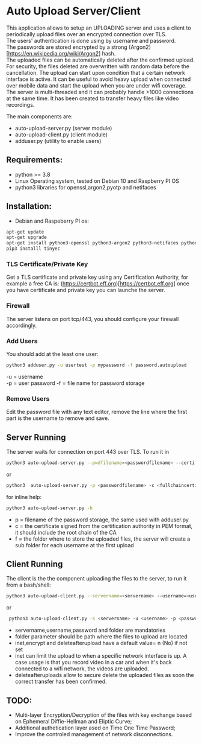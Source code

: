 # Auto Upload Server/Client

This application allows to setup an UPLOADING server and uses a client to periodically upload files over an encrypted connection over TLS.  
The users' authentication is done using by username and password.  
The passwords are stored encrypted by a strong (Argon2)[https://en.wikipedia.org/wiki/Argon2] hash.  
The uploaded files can be automatically deleted after the confirmed upload.  
For security, the files deleted are overwritten with random data before the cancellation. 
The upload can start upon condition that a certain network interface is
active. It can be useful to avoid heavy upload when connected over mobile
data and start the upload when you are under wifi coverage.
The server is multi-threaded and it can probably handle >1000 connections at the same time.
It has been created to transfer heavy files like video recordings.

The main components are:  

- auto-upload-server.py (server module)
- auto-upload-client.py (client module)
- adduser.py (utility to enable users)

## Requirements:

- python >= 3.8  
- Linux Operating system, tested on Debian 10  and Raspberry PI OS
- python3 libraries for openssl,argon2,pyotp and netifaces

## Installation:

- Debian and Raspeberry PI os:  
```bash
apt-get update  
apt-get upgrade  
apt-get install python3-openssl python3-argon2 python3-netifaces python3-pyotp python3-pip
pip3 installl tinyec
```

### TLS Certificate/Private Key
Get a TLS certificate and private key using any Certification Authority, for
example a free CA is: (https://certbot.eff.org)[https://certbot.eff.org]
once you have certificate and private key you can launche the server.  
  
### Firewall  
The server listens on port tcp/443, you should configure your firewall accordingly.  

### Add Users
You should add at the least one user:
```bash
python3 adduser.py -u usertest -p mypassword -f password.autoupload
```
-u = username  
-p = user password
-f = file name for password storage

### Remove Users
Edit the password file with any text editor, remove the line where the first
part is the username to remove and save.  

## Server Running
The server waits for connection on port 443 over TLS. To run it in
```bash
python3 auto-upload-server.py --pwdfilename=<passwordfilename> --certificatefilename=<fullchaincertificatefilename> --privatekeyfilename=<privatekeyfilename> --folder=<folderstorage>  
```
or  
```bash
python3  auto-upload-server.py -p <passwordfilename> -c <fullchaincertificatefilename> -k <privatekeyfilename> -f <folderstorage>
```  
for inline help:  
```bash
python3 auto-upload-server.py -h 
```
- p = filename of the password storage, the same used with adduser.py  
- c = the certificate signed from the certification authority in PEM format, it should include the root chain of the CA  
- f = the folder where to store the uploaded files, the server will create a sub folder for each username at the first upload


## Client Running
The client is the the component uploading the files to the server, to run it
from a bash/shell:  

```bash
python3 auto-upload-client.py --servername=<servername> --username=<username> --password=<password> --totp=<totpseed> --folder=<folder_to_upload> --inet=<networkinterface> --encrypt=<y/N> --deleteafterupload=<y/N>
```  
or  
```bash
 python3 auto-upload-client.py -s <servername> -u <username> -p <password> -t <totpseed> -f <folder_to_upload> -i <networkinterface> -e <y/N> -d=<y/N>
```
- servername,username,password and folder are mandatories  
- folder parameter should be path where the files to upload are located  
- inet,encrypt and deleteafterupload have a default value= n (No) if not set
- inet can limit the upload to when a specific network interface is up. A case usage is that you record video in a car and when it's back connected to a wifi network, the videos are uploaded.  
- deleteafteruploads allow to secure delete the uploaded files as soon the correct transfer has been confirmed.  


## TODO:

- Multi-layer Encryption/Decryption of the files with key exchange based on  Ephemeral Diffie-Hellman and Eliptic Curve;   
- Additional authetication layer ased on Time One Time Password;  
- Improve the controled management of network disconnections.  














